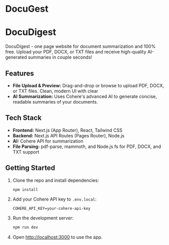 # DocuGest
# DocuDigest

DocuDigest - one page website for document summarization and 100% free. Upload your PDF, DOCX, or TXT files and receive  high-quality AI-generated summaries in couple seconds!

## Features
- **File Upload & Preview:** Drag-and-drop or browse to upload PDF, DOCX, or TXT files. Clean, modern UI with clear 
- **AI Summarization:** Uses Cohere's advanced AI to generate concise, readable summaries of your documents.

## Tech Stack
- **Frontend:** Next.js (App Router), React, Tailwind CSS
- **Backend:** Next.js API Routes (Pages Router), Node.js
- **AI:** Cohere API for summarization
- **File Parsing:** pdf-parse, mammoth, and Node.js fs for PDF, DOCX, and TXT support

## Getting Started
1. Clone the repo and install dependencies:
   ```bash
   npm install
   ```
2. Add your Cohere API key to `.env.local`:
   ```env
   COHERE_API_KEY=your-cohere-api-key
   ```
3. Run the development server:
   ```bash
   npm run dev
   ```
4. Open [http://localhost:3000](http://localhost:3000) to use the app.

